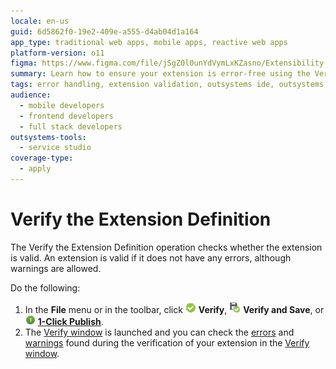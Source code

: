 ```yaml
---
locale: en-us
guid: 6d5862f0-19e2-409e-a555-d4ab04d1a164
app_type: traditional web apps, mobile apps, reactive web apps
platform-version: o11
figma: https://www.figma.com/file/jSgZ0l0unYdVymLxKZasno/Extensibility-and-Integration?type=design&node-id=3387%3A2058&mode=design&t=187UAgmZTPxcY0ZG-1
summary: Learn how to ensure your extension is error-free using the Verify the Extension Definition operation in OutSystems 11 (O11).
tags: error handling, extension validation, outsystems ide, outsystems platform, version control
audience:
  - mobile developers
  - frontend developers
  - full stack developers
outsystems-tools:
  - service studio
coverage-type:
  - apply
---
```


# Verify the Extension Definition

The Verify the Extension Definition operation checks whether the extension is valid. An extension is valid if it does not have any errors, although warnings are allowed.

Do the following:

1. In the **File** menu or in the toolbar, click ![Icon for Validate Extension operation](images/validate.png "Validate Extension") **Verify**, ![Icon for Verify and Save Extension operation](images/verify-save-icon.png "Verify and Save Extension") **Verify and Save**, or ![Icon for 1-Click Publish Extension operation](images/1-click-publish-icon.png "1-Click Publish Extension") [**1-Click Publish**](<extension-1-cp.md>).
1. The [Verify window](<extension-verify.md>) is launched and you can check the [errors](<../../../ref/errors-and-warnings/errors-is/intro.md>) and [warnings](<../../../ref/errors-and-warnings/warnings-is/intro.md>) found during the verification of your extension in the [Verify window](<extension-verify.md>).
